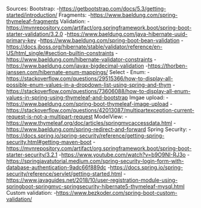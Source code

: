 Sources:
    Bootstrap:
        -https://getbootstrap.com/docs/5.3/getting-started/introduction/
    Fragments:
        -https://www.baeldung.com/spring-thymeleaf-fragments
    Validation:
        -https://mvnrepository.com/artifact/org.springframework.boot/spring-boot-starter-validation/3.2.0
        -https://www.baeldung.com/java-hibernate-uuid-primary-key
        -https://www.baeldung.com/spring-boot-bean-validation
        -https://docs.jboss.org/hibernate/stable/validator/reference/en-US/html_single/#section-builtin-constraints
        -https://www.baeldung.com/hibernate-validator-constraints
        -https://www.baeldung.com/javax-bigdecimal-validation
        -https://thorben-janssen.com/hibernate-enum-mappings/
    Select - Enum:
        -https://stackoverflow.com/questions/29515366/how-to-display-all-possible-enum-values-in-a-dropdown-list-using-spring-and-thym
        -https://stackoverflow.com/questions/73606088/how-to-display-all-enum-values-in-spring-using-thymeleaf-and-bootstrap
    Imgae upload:
        -https://www.baeldung.com/spring-boot-thymeleaf-image-upload
        -https://stackoverflow.com/questions/42013087/multipartexception-current-request-is-not-a-multipart-request
    ModelView:
        -https://www.thymeleaf.org/doc/articles/springmvcaccessdata.html
        -https://www.baeldung.com/spring-redirect-and-forward
    Spring Security:
        -https://docs.spring.io/spring-security/reference/getting-spring-security.html#getting-maven-boot
        -https://mvnrepository.com/artifact/org.springframework.boot/spring-boot-starter-security/3.2.1
        -https://www.youtube.com/watch?v=b9O9NI-RJ3o
        -https://springjavatutorial.medium.com/spring-security-login-form-with-database-authentication-9adc66f889dc
        -https://docs.spring.io/spring-security/reference/servlet/getting-started.html
        -https://www.javaguides.net/2018/10/user-registration-module-using-springboot-springmvc-springsecurity-hibernate5-thymeleaf-mysql.html
    Custom validation:
        -https://www.bezkoder.com/spring-boot-custom-validation/
